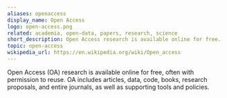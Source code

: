 ```yaml
---
aliases: openaccess
display_name: Open Access
logo: open-access.png
related: academia, open-data, papers, research, science
short_description: Open Access research is available online for free.
topic: open-access
wikipedia_url: https://en.wikipedia.org/wiki/Open_access
---
```

Open Access (OA) research is available online for free, often with permission to reuse. OA includes articles, data, code, books, research proposals, and entire journals, as well as supporting tools and policies.
